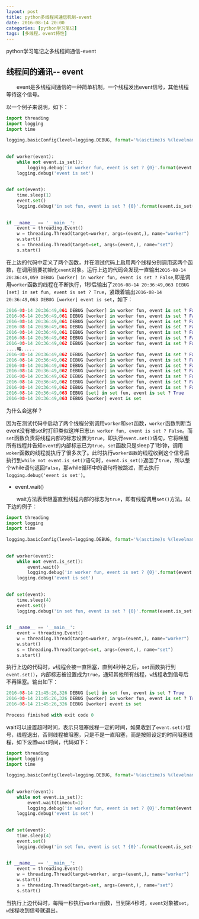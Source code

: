 ```yaml
---
layout: post
title: python多线程间通信机制-event
date: 2016-08-14 20:00
categories: [python学习笔记]
tags: [多线程，event特性]
---
```

 
python学习笔记之多线程间通信-event
<!--more-->
 
## 线程间的通讯-- event
 
　　event是多线程间通信的一种简单机制，一个线程发出event信号，其他线程等待这个信号。
 
 
以一个例子来说明，如下：
 
```py
import threading
import logging
import time
 
logging.basicConfig(level=logging.DEBUG, format='%(asctime)s %(levelname)s [%(threadName)s] %(message)s')
 
 
def worker(event):
    while not event.is_set():
        logging.debug('in worker fun, event is set ? {0}'.format(event.is_set()))
    logging.debug('event is set')
 
 
def set(event):
    time.sleep(1)
    event.set()
    logging.debug('in set fun, event is set ? {0}'.format(event.is_set()))
 
 
if __name__ == '__main__':
    event = threading.Event()
    w = threading.Thread(target=worker, args=(event,), name="worker")
    w.start()
    s = threading.Thread(target=set, args=(event,), name="set")
    s.start()
```
 
在上边的代码中定义了两个函数，并在测试代码上启用两个线程分别调用这两个函数，在调用前要初始化`event`对象。运行上边的代码会发现一直输出`2016-08-14 20:36:49,059 DEBUG [worker] in worker fun, event is set ? False`,即是调用`worker`函数的线程在不断执行，1秒后输出了`2016-08-14 20:36:49,063 DEBUG [set] in set fun, event is set ? True`，紧跟着输出`2016-08-14 20:36:49,063 DEBUG [worker] event is set`，如下：
 
```py
2016-08-14 20:36:49,061 DEBUG [worker] in worker fun, event is set ? False
2016-08-14 20:36:49,061 DEBUG [worker] in worker fun, event is set ? False
2016-08-14 20:36:49,061 DEBUG [worker] in worker fun, event is set ? False
2016-08-14 20:36:49,061 DEBUG [worker] in worker fun, event is set ? False
2016-08-14 20:36:49,061 DEBUG [worker] in worker fun, event is set ? False
2016-08-14 20:36:49,062 DEBUG [worker] in worker fun, event is set ? False
2016-08-14 20:36:49,062 DEBUG [worker] in worker fun, event is set ? False
....略.....
2016-08-14 20:36:49,062 DEBUG [worker] in worker fun, event is set ? False
2016-08-14 20:36:49,062 DEBUG [worker] in worker fun, event is set ? False
2016-08-14 20:36:49,062 DEBUG [worker] in worker fun, event is set ? False
2016-08-14 20:36:49,062 DEBUG [worker] in worker fun, event is set ? False
2016-08-14 20:36:49,062 DEBUG [worker] in worker fun, event is set ? False
2016-08-14 20:36:49,062 DEBUG [worker] in worker fun, event is set ? False
2016-08-14 20:36:49,062 DEBUG [worker] in worker fun, event is set ? False
2016-08-14 20:36:49,063 DEBUG [set] in set fun, event is set ? True
2016-08-14 20:36:49,063 DEBUG [worker] event is set
```
 
为什么会这样？
 
因为在测试代码中启动了两个线程分别调用`worker`和`set`函数，`worker`函数判断当event没有被set时打印类似这样日志`in worker fun, event is set ? False`。而`set`函数负责将线程内部的标志设置为`true`，即执行`event.set()`语句，它将唤醒所有线程并告知`event`的内部标志已为`true`，`set`函数只是sleep了1秒钟，调用`woker`函数的线程就执行了很多次了。此时执行`worker函数`的线程收到这个信号后执行到`while not event.is_set()`语句时，`event.is_set()`返回了`true`，所以整个while语句返回`False`，那while循环中的语句将被跳过，而去执行`logging.debug('event is set')`。
 
* event.wait()
 
　　wait方法表示阻塞直到线程内部的标志为`true`，即有线程调用`set()`方法。以下边的例子：
 
```py
import threading
import logging
import time
 
logging.basicConfig(level=logging.DEBUG, format='%(asctime)s %(levelname)s [%(threadName)s] %(message)s')
 
 
def worker(event):
    while not event.is_set():
        event.wait()
        logging.debug('in worker fun, event is set ? {0}'.format(event.is_set()))
    logging.debug('event is set')
 
 
def set(event):
    time.sleep(4)
    event.set()
    logging.debug('in set fun, event is set ? {0}'.format(event.is_set()))
 
 
if __name__ == '__main__':
    event = threading.Event()
    w = threading.Thread(target=worker, args=(event,), name="worker")
    w.start()
    s = threading.Thread(target=set, args=(event,), name="set")
    s.start()
```
 
执行上边的代码时，`w`线程会被一直阻塞，直到4秒种之后，`set`函数执行到`event.set()`，内部标志被设置成为`true`，通知其他所有线程，`w`线程收到信号后不再阻塞。输出如下：
 
```py
2016-08-14 21:45:26,326 DEBUG [set] in set fun, event is set ? True
2016-08-14 21:45:26,326 DEBUG [worker] in worker fun, event is set ? True
2016-08-14 21:45:26,326 DEBUG [worker] event is set
 
Process finished with exit code 0
```
 
wait可以设置超时时间，表示只阻塞线程一定的时间，如果收到了`event.set()`信号，线程退出，否则线程被阻塞，只是不是一直阻塞，而是按照设定的时间阻塞线程，如下设置`wait`时间，代码如下：
 
```py
import threading
import logging
import time
 
logging.basicConfig(level=logging.DEBUG, format='%(asctime)s %(levelname)s [%(threadName)s] %(message)s')
 
 
def worker(event):
    while not event.is_set():
        event.wait(timeout=1)
        logging.debug('in worker fun, event is set ? {0}'.format(event.is_set()))
    logging.debug('event is set')
 
 
def set(event):
    time.sleep(4)
    event.set()
    logging.debug('in set fun, event is set ? {0}'.format(event.is_set()))
 
 
if __name__ == '__main__':
    event = threading.Event()
    w = threading.Thread(target=worker, args=(event,), name="worker")
    w.start()
    s = threading.Thread(target=set, args=(event,), name="set")
    s.start()
```
 
当执行上边代码时，每隔一秒执行`worker`函数，当到第4秒时，`event`对象被`set`，`w`线程收到信号就退出。
